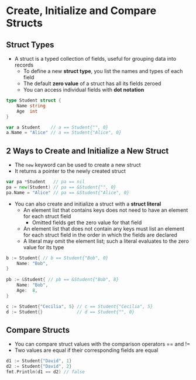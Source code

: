 # Create, Initialize and Compare Structs

## Struct Types

* A struct is a typed collection of fields, useful for grouping data into records
  * To define a new **struct type**, you list the names and types of each field
  * The default **zero value** of a struct has all its fields zeroed
  * You can access individual fields with **dot notation**

```go
type Student struct {
    Name string
    Age  int
}

var a Student    // a == Student{"", 0}
a.Name = "Alice" // a == Student{"Alice", 0}
```

## 2 Ways to Create and Initialize a New Struct

* The `new` keyword can be used to create a new struct
* It returns a pointer to the newly created struct

```go
var pa *Student   // pa == nil
pa = new(Student) // pa == &Student{"", 0}
pa.Name = "Alice" // pa == &Student{"Alice", 0}
```

* You can also create and initialize a struct with a **struct literal**
  * An element list that contains keys does not need to have an element for each struct field
    * Omitted fields get the zero value for that field
  * An element list that does not contain any keys must list an element for each struct field in the order in which the fields are declared
  * A literal may omit the element list; such a literal evaluates to the zero value for its type

```go
b := Student{ // b == Student{"Bob", 0}
    Name: "Bob",
}
    
pb := &Student{ // pb == &Student{"Bob", 8}
    Name: "Bob",
    Age:  8,
}

c := Student{"Cecilia", 5} // c == Student{"Cecilia", 5}
d := Student{}             // d == Student{"", 0}
```

## Compare Structs

* You can compare struct values with the comparison operators == and !=
* Two values are equal if their corresponding fields are equal

```go
d1 := Student{"David", 1}
d2 := Student{"David", 2}
fmt.Println(d1 == d2) // false
```

